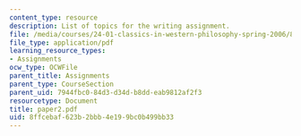 ```yaml
---
content_type: resource
description: List of topics for the writing assignment.
file: /media/courses/24-01-classics-in-western-philosophy-spring-2006/8ffcebaf623b2bbb4e199bc0b499bb33_paper2.pdf
file_type: application/pdf
learning_resource_types:
- Assignments
ocw_type: OCWFile
parent_title: Assignments
parent_type: CourseSection
parent_uid: 7944fbc0-84d3-d34d-b8dd-eab9812af2f3
resourcetype: Document
title: paper2.pdf
uid: 8ffcebaf-623b-2bbb-4e19-9bc0b499bb33
---
```

